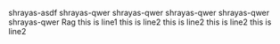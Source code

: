 shrayas-asdf
shrayas-qwer
shrayas-qwer
shrayas-qwer
shrayas-qwer
shrayas-qwer
Rag
this is line1
this is line2
this is line2
this is line2
this is line2
